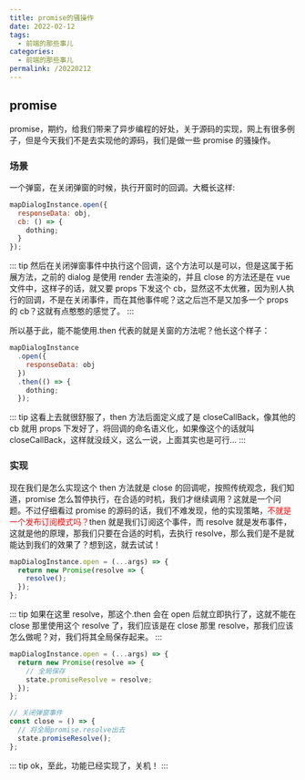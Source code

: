 ```yaml
---
title: promise的骚操作
date: 2022-02-12
tags:
  - 前端的那些事儿
categories:
  - 前端的那些事儿
permalink: /20220212
---
```


## promise

promise，期约，给我们带来了异步编程的好处，关于源码的实现，网上有很多例子，但是今天我们不是去实现他的源码，我们是做一些 promise 的骚操作。

### 场景

一个弹窗，在关闭弹窗的时候，执行开窗时的回调。大概长这样:

```js
mapDialogInstance.open({
  responseData: obj,
  cb: () => {
    dothing;
  }
});
```

::: tip
然后在关闭弹窗事件中执行这个回调，这个方法可以是可以，但是这属于拓展方法，之前的 dialog 是使用 render 去渲染的，并且 close 的方法还是在 vue 文件中，这样子的话，就又要 props 下发这个 cb，显然这不太优雅，因为别人执行的回调，不是在关闭事件，而在其他事件呢？这之后岂不是又加多一个 props 的 cb？这就有点憨憨的感觉了。
:::

所以基于此，能不能使用.then 代表的就是关窗的方法呢？他长这个样子：

```js
mapDialogInstance
  .open({
    responseData: obj
  })
  .then(() => {
    dothing;
  });
```

::: tip
这看上去就很舒服了，then 方法后面定义成了是 closeCallBack，像其他的 cb 就用 props 下发好了，将回调的命名语义化，如果像这个的话就叫 closeCallBack，这样就没歧义，这么一说，上面其实也是可行...
:::

### 实现

现在我们是怎么实现这个 then 方法就是 close 的回调呢，按照传统观念，我们知道，promise 怎么暂停执行，在合适的时机，我们才继续调用？这就是一个问题。不过仔细看过 promise 的源码的话，我们不难发现，他的实现策略，<span style="color:red">不就是一个发布订阅模式吗？</span>then 就是我们订阅这个事件，而 resolve 就是发布事件，这就是他的原理，那我们只要在合适的时机，去执行 resolve，那么我们是不是就能达到我们的效果了？想到这，就去试试！

```js
mapDialogInstance.open = (...args) => {
  return new Promise(resolve => {
    resolve();
  });
};
```

::: tip
如果在这里 resolve，那这个.then 会在 open 后就立即执行了，这就不能在 close 那里使用这个 resolve 了，我们应该是在 close 那里 resolve，那我们应该怎么做呢？对，我们将其全局保存起来。
:::

```js
mapDialogInstance.open = (...args) => {
  return new Promise(resolve => {
    // 全局保存
    state.promiseResolve = resolve;
  });
};
```

```js
// 关闭弹窗事件
const close = () => {
  // 将全局promise.resolve出去
  state.promiseResolve();
};
```

::: tip
ok，至此，功能已经实现了，关机！
:::
